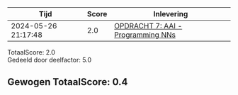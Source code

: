 
|Tijd|Score|Inlevering|
|---|---|---|
|2024-05-26 21:17:48 |2.0|<a href="https://canvas.hu.nl//courses/39753/assignments/284177/submissions/88779">OPDRACHT 7: AAI - Programming NNs</a>|

TotaalScore: 2.0   
Gedeeld door deelfactor: 5.0   

## Gewogen TotaalScore: 0.4

